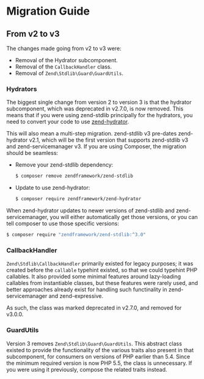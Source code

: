 # Migration Guide

## From v2 to v3

The changes made going from v2 to v3 were:

- Removal of the Hydrator subcomponent.
- Removal of the `CallbackHandler` class.
- Removal of `Zend\Stdlib\Guard\GuardUtils`.

### Hydrators

The biggest single change from version 2 to version 3 is that the hydrator
subcomponent, which was deprecated in v2.7.0, is now removed. This means that if
you were using zend-stdlib principally for the hydrators, you need to convert
your code to use [zend-hydrator](https://github.com/zendframework/zend-hydrator).

This will also mean a multi-step migration. zend-stdlib v3 pre-dates
zend-hydrator v2.1, which will be the first version that supports zend-stdlib v3
and zend-servicemanager v3. If you are using Composer, the migration should be
seamless:

- Remove your zend-stdlib dependency:

  ```bash
  $ composer remove zendframework/zend-stdlib
  ```

- Update to use zend-hydrator:

  ```bash
  $ composer require zendframework/zend-hydrator
  ```

When zend-hydrator updates to newer versions of zend-stdlib and
zend-servicemanager, you will either automatically get those versions, or you
can tell composer to use those specific versions:

```bash
$ composer require "zendframework/zend-stdlib:^3.0"
```

### CallbackHandler

`Zend\Stdlib\CallbackHandler` primarily existed for legacy purposes; it was
created before the `callable` typehint existed, so that we could typehint PHP
callables. It also provided some minimal features around lazy-loading callables
from instantiable classes, but these features were rarely used, and better
approaches already exist for handling such functinality in zend-servicemanager
and zend-expressive.

As such, the class was marked deprecated in v2.7.0, and removed for v3.0.0.

### GuardUtils

Version 3 removes `Zend\Stdlib\Guard\GuardUtils`. This abstract class existed to
provide the functionality of the various traits also present in that
subcomponent, for consumers on versions of PHP earlier than 5.4. Since the
minimum required version is now PHP 5.5, the class is unnecessary. If you were
using it previously, compose the related traits instead.
